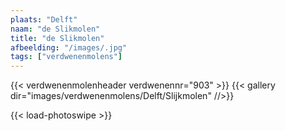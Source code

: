 ```yaml
---
plaats: "Delft"
naam: "de Slikmolen"
title: "de Slikmolen"
afbeelding: "/images/.jpg"
tags: ["verdwenenmolens"]
---
```

{{< verdwenenmolenheader verdwenennr="903" >}}
{{< gallery dir="images/verdwenenmolens/Delft/Slijkmolen" //>}}

{{< load-photoswipe >}}